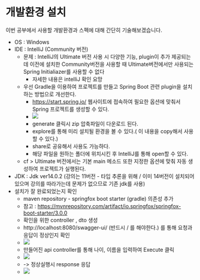# 개발환경 설치

이번 공부에서 사용할 개발환경과 스펙에 대해 간단히 기술해보겠습니다.
- OS : Windows
- IDE : IntelliJ (Community 버전)
    - 문제 : IntelliJ의 Ultimate 버전 사용 시 다양한 기능, plugin이 추가 제공되는데 이전에 설치한 Community버전을 사용할 때 Ultimate버전에서만 사용되는 Spring Initialiazer를 사용할 수 없다
        - 자세한 내용은 intelliJ 확인 요망
    - 우선 Gradle을 이용하여 프로젝트를 만들고 Spring Boot 관련 plugin을 설치하는 방법으로 개선한다.
        - https://start.spring.io/ 웹사이트에 접속하여 필요한 옵션에 맞춰서 Spring 프로젝트를 생성할 수 있다.
        - <img src="./img/springio.png">
        - generate 클릭시 zip 압축파일이 다운로드 된다.
        - explore를 통해 미리 설치될 환경을 볼 수 있다.( 이 내용을 copy해서 사용할 수 있다.)
        - share로 공유해서 사용도 가능하다.
        - 해당 파일을 원하는 폴더에 위치시킨 후 IntelliJ를 통해 open할 수 있다.
    - cf > Ultimate 버전에서는 기본 main 메소드 또한 지정한 옵션에 맞춰 자동 생성하여 프로젝트가 실행된다.
- JDK : Jdk ver14.0.2 (강의는 11버전 - 타입 추론을 위해 / 이미 14버전이 설치되어 있으며 강의를 따라가는데 문제가 없으므로 기존 jdk를 사용)
- 설치가 잘 완료되었는지 확인
    - maven repository - springfox boot starter (gradle) 의존성 추가
    - 참고 : https://mvnrepository.com/artifact/io.springfox/springfox-boot-starter/3.0.0
    - 확인을 위한 controller , dto 생성
    - http://localhost:8080/swagger-ui/ (반드시 / 를 해야한다.) 를 통해 요청과 응답이 정상인지 확인
    - <img src="./img/testSwaggerUi.png">
    - 만들어진 api controller를 통해 나이, 이름을 입력하여 Execute 클릭
    - <img src="./img/apiController.png">
    - -> 정상실행시 response 응답
    - <img src="./img/response.png">